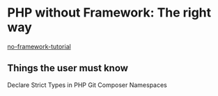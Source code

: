 # PHP without Framework: The right way

[no-framework-tutorial](https://git.php.fail/lubiana/no-framework-tutorial)

## Things the user must know

Declare Strict Types in PHP
Git
Composer
Namespaces
